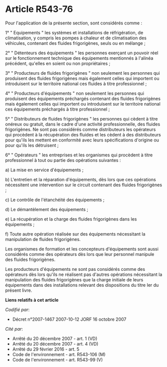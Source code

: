 # Article R543-76

Pour l'application de la présente section, sont considérés comme :

1° " Equipements " les systèmes et installations de réfrigération, de climatisation, y compris les pompes à chaleur et de
climatisation des véhicules, contenant des fluides frigorigènes, seuls ou en mélange ;

2° " Détenteurs des équipements " les personnes exerçant un pouvoir réel sur le fonctionnement technique des équipements
mentionnés à l'alinéa précédent, qu'elles en soient ou non propriétaires ;

3° " Producteurs de fluides frigorigènes " non seulement les personnes qui produisent des fluides frigorigènes mais également
celles qui importent ou introduisent sur le territoire national ces fluides à titre professionnel ;

4° " Producteurs d'équipements " non seulement les personnes qui produisent des équipements préchargés contenant des fluides
frigorigènes mais également celles qui importent ou introduisent sur le territoire national ces équipements préchargés à
titre professionnel ;

5° " Distributeurs de fluides frigorigènes " les personnes qui cèdent à titre onéreux ou gratuit, dans le cadre d'une
activité professionnelle, des fluides frigorigènes. Ne sont pas considérés comme distributeurs les opérateurs qui procèdent à
la récupération des fluides et les cèdent à des distributeurs pour qu'ils les mettent en conformité avec leurs spécifications
d'origine ou pour qu'ils les détruisent ;

6° " Opérateurs " les entreprises et les organismes qui procèdent à titre professionnel à tout ou partie des opérations
suivantes :

a) La mise en service d'équipements ;

b) L'entretien et la réparation d'équipements, dès lors que ces opérations nécessitent une intervention sur le circuit
contenant des fluides frigorigènes ;

c) Le contrôle de l'étanchéité des équipements ;

d) Le démantèlement des équipements ;

e) La récupération et la charge des fluides frigorigènes dans les équipements ;

f) Toute autre opération réalisée sur des équipements nécessitant la manipulation de fluides frigorigènes.

Les organismes de formation et les concepteurs d'équipements sont aussi considérés comme des opérateurs dès lors que leur
personnel manipule des fluides frigorigènes.

Les producteurs d'équipements ne sont pas considérés comme des opérateurs dès lors qu'ils ne réalisent pas d'autres
opérations nécessitant la manipulation des fluides frigorigènes que la charge initiale de leurs équipements dans des
installations relevant des dispositions du titre Ier du présent livre.

**Liens relatifs à cet article**

_Codifié par_:

  - Décret n°2007-1467 2007-10-12 JORF 16 octobre 2007

_Cité par_:

  - Arrêté du 20 décembre 2007 - art. 1 (VD)
  - Arrêté du 20 décembre 2007 - art. 4 (VD)
  - Arrêté du 29 février 2016 - art. 5
  - Code de l'environnement - art. R543-106 (M)
  - Code de l'environnement - art. R543-99 (V)
